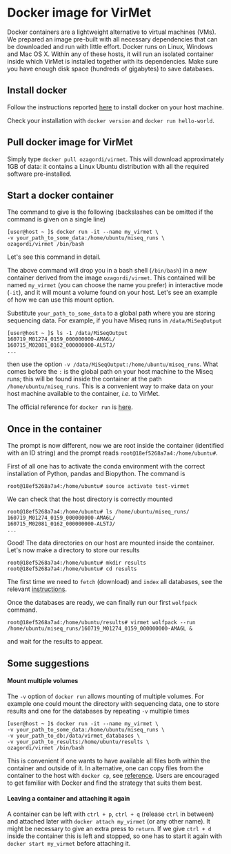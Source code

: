 # Docker image for VirMet

Docker containers are a lightweight alternative to virtual machines (VMs). We
prepared an image pre-built with all necessary dependencies that can be
downloaded and run with little effort. Docker runs on Linux, Windows and Mac
OS X. Within any of these hosts, it will run an isolated container inside which
VirMet is installed together with its dependencies. Make sure you have enough
disk space (hundreds of gigabytes) to save databases.

## Install docker

Follow the instructions reported [here](https://www.docker.com/products/docker)
to install docker on your host machine.

Check your installation with `docker version` and `docker run hello-world`.

## Pull docker image for VirMet

Simply type `docker pull ozagordi/virmet`. This will download approximately 1GB
of data: it contains a Linux Ubuntu distribution with all the required software
pre-installed.

## Start a docker container

The command to give is the following (backslashes can be omitted if the command
is given on a single line)

    [user@host ~ ]$ docker run -it --name my_virmet \
    -v your_path_to_some_data:/home/ubuntu/miseq_runs \
    ozagordi/virmet /bin/bash

Let's see this command in detail.

The above command will drop you in a bash shell (`/bin/bash`) in a new container
derived from the image `ozagordi/virmet`. This contained will be named
`my_virmet` (you can choose the name you prefer) in interactive mode (`-it`),
and it will mount a volume found on your host. Let's see an example of how
we can use this mount option.

Substitute `your_path_to_some_data` to a global path where you are storing
sequencing data. For example, if you have Miseq runs in `/data/MiSeqOutput`

    [user@host ~ ]$ ls -1 /data/MiSeqOutput
    160719_M01274_0159_000000000-AMA6L/
    160715_M02081_0162_000000000-AL5TJ/
    ...

then use the option `-v /data/MiSeqOutput:/home/ubuntu/miseq_runs`. What comes
before the `:` is the global path on your host machine to the Miseq runs; this
will be found inside the container at the path `/home/ubuntu/miseq_runs`. This
is a convenient way to make data on your host machine available to the
container, _i.e._ to VirMet.

The official reference for `docker run` is
[here](https://docs.docker.com/engine/reference/run/).

## Once in the container

The prompt is now different, now we are root inside the container
(identified with an ID string) and the prompt reads `root@18ef5268a7a4:/home/ubuntu#`.

First of all one has to activate the conda environment with the correct
installation of Python, pandas and Biopython. The command is

    root@18ef5268a7a4:/home/ubuntu# source activate test-virmet

We can check that the host directory is correctly mounted

    root@18ef5268a7a4:/home/ubuntu# ls /home/ubuntu/miseq_runs/
    160719_M01274_0159_000000000-AMA6L/
    160715_M02081_0162_000000000-AL5TJ/
    ...

Good! The data directories on our host are mounted inside the container.
Let's now make a directory to store our results

    root@18ef5268a7a4:/home/ubuntu# mkdir results
    root@18ef5268a7a4:/home/ubuntu# cd results

The first time we need to `fetch` (download) and `index` all databases, see
the relevant [instructions](Preparation.md).

Once the databases are ready, we can finally run our first `wolfpack` command.

    root@18ef5268a7a4:/home/ubuntu/results# virmet wolfpack --run /home/ubuntu/miseq_runs/160719_M01274_0159_000000000-AMA6L &

and wait for the results to appear.

## Some suggestions

#### Mount multiple volumes

The `-v` option of `docker run` allows mounting of multiple volumes. For example
one could mount the directory with sequencing data, one to store results and
one for the databases by repeating `-v` multiple times

    [user@host ~ ]$ docker run -it --name my_virmet \
    -v your_path_to_some_data:/home/ubuntu/miseq_runs \
    -v your_path_to_db:/data/virmet_databases \
    -v your_path_to_results:/home/ubuntu/results \
    ozagordi/virmet /bin/bash

This is convenient if one wants to have available all files both within the
container and outside of it. In alternative, one can copy files from the
container to the host with `docker cp`, see
[reference](https://docs.docker.com/engine/reference/commandline/cp/). Users are
encouraged to get familiar with Docker and find the strategy that suits them best.

#### Leaving a container and attaching it again

A container can be left with `ctrl + p`, `ctrl + q` (release `ctrl` in between) and
attached later with `docker attach my_virmet` (or any other name). It might be
necessary to give an extra press to `return`.
If we give `ctrl + d` inside the container this is left and stopped, so one has
to start it again with `docker start my_virmet` before attaching it.